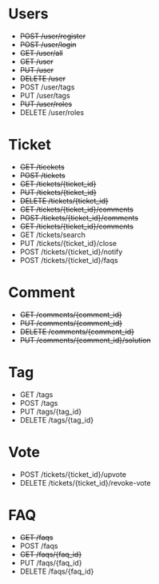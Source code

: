 # Users

* ~~POST /user/register~~
* ~~POST /user/login~~
* ~~GET /user/all~~
* ~~GET /user~~
* ~~PUT /user~~
* ~~DELETE /user~~
* POST /user/tags
* PUT /user/tags
* ~~PUT /user/roles~~
* DELETE /user/roles

# Ticket
* ~~GET /ticekets~~
* ~~POST /tickets~~
* ~~GET /tickets/{ticket_id}~~
* ~~PUT /tickets/{ticket_id}~~
* ~~DELETE /tickets/{ticket_id}~~
* ~~GET /tickets/{ticket_id}/comments~~
* ~~POST /tickets/{ticket_id}/comments~~
* ~~GET /tickets/{ticket_id}/comments~~
* GET /tickets/search
* PUT /tickets/{ticket_id}/close
* POST /tickets/{ticket_id}/notify
* POST /tickets/{ticket_id}/faqs

# Comment
* ~~GET /comments/{comment_id}~~
* ~~PUT /comments/{comment_id}~~
* ~~DELETE /comments/{comment_id}~~
* ~~PUT /comments/{comment_id}/solution~~

# Tag
* GET /tags
* POST /tags
* PUT /tags/{tag_id}
* DELETE /tags/{tag_id}

# Vote
* POST /tickets/{ticket_id}/upvote
* DELETE /tickets/{ticket_id}/revoke-vote

# FAQ
* ~~GET /faqs~~
* POST /faqs
* ~~GET /faqs/{faq_id}~~
* PUT /faqs/{faq_id}
* DELETE /faqs/{faq_id}
